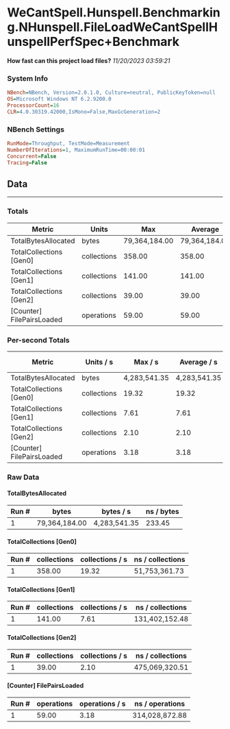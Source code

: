 ﻿# WeCantSpell.Hunspell.Benchmarking.NHunspell.FileLoadWeCantSpellHunspellPerfSpec+Benchmark
__How fast can this project load files?__
_11/20/2023 03:59:21_
### System Info
```ini
NBench=NBench, Version=2.0.1.0, Culture=neutral, PublicKeyToken=null
OS=Microsoft Windows NT 6.2.9200.0
ProcessorCount=16
CLR=4.0.30319.42000,IsMono=False,MaxGcGeneration=2
```

### NBench Settings
```ini
RunMode=Throughput, TestMode=Measurement
NumberOfIterations=1, MaximumRunTime=00:00:01
Concurrent=False
Tracing=False
```

## Data
-------------------

### Totals
|          Metric |           Units |             Max |         Average |             Min |          StdDev |
|---------------- |---------------- |---------------- |---------------- |---------------- |---------------- |
|TotalBytesAllocated |           bytes |   79,364,184.00 |   79,364,184.00 |   79,364,184.00 |            0.00 |
|TotalCollections [Gen0] |     collections |          358.00 |          358.00 |          358.00 |            0.00 |
|TotalCollections [Gen1] |     collections |          141.00 |          141.00 |          141.00 |            0.00 |
|TotalCollections [Gen2] |     collections |           39.00 |           39.00 |           39.00 |            0.00 |
|[Counter] FilePairsLoaded |      operations |           59.00 |           59.00 |           59.00 |            0.00 |

### Per-second Totals
|          Metric |       Units / s |         Max / s |     Average / s |         Min / s |      StdDev / s |
|---------------- |---------------- |---------------- |---------------- |---------------- |---------------- |
|TotalBytesAllocated |           bytes |    4,283,541.35 |    4,283,541.35 |    4,283,541.35 |            0.00 |
|TotalCollections [Gen0] |     collections |           19.32 |           19.32 |           19.32 |            0.00 |
|TotalCollections [Gen1] |     collections |            7.61 |            7.61 |            7.61 |            0.00 |
|TotalCollections [Gen2] |     collections |            2.10 |            2.10 |            2.10 |            0.00 |
|[Counter] FilePairsLoaded |      operations |            3.18 |            3.18 |            3.18 |            0.00 |

### Raw Data
#### TotalBytesAllocated
|           Run # |           bytes |       bytes / s |      ns / bytes |
|---------------- |---------------- |---------------- |---------------- |
|               1 |   79,364,184.00 |    4,283,541.35 |          233.45 |

#### TotalCollections [Gen0]
|           Run # |     collections | collections / s |ns / collections |
|---------------- |---------------- |---------------- |---------------- |
|               1 |          358.00 |           19.32 |   51,753,361.73 |

#### TotalCollections [Gen1]
|           Run # |     collections | collections / s |ns / collections |
|---------------- |---------------- |---------------- |---------------- |
|               1 |          141.00 |            7.61 |  131,402,152.48 |

#### TotalCollections [Gen2]
|           Run # |     collections | collections / s |ns / collections |
|---------------- |---------------- |---------------- |---------------- |
|               1 |           39.00 |            2.10 |  475,069,320.51 |

#### [Counter] FilePairsLoaded
|           Run # |      operations |  operations / s | ns / operations |
|---------------- |---------------- |---------------- |---------------- |
|               1 |           59.00 |            3.18 |  314,028,872.88 |


